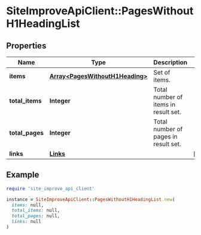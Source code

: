 # SiteImproveApiClient::PagesWithoutH1HeadingList

## Properties

| Name | Type | Description | Notes |
| ---- | ---- | ----------- | ----- |
| **items** | [**Array&lt;PagesWithoutH1Heading&gt;**](PagesWithoutH1Heading.md) | Set of items. |  |
| **total_items** | **Integer** | Total number of items in result set. |  |
| **total_pages** | **Integer** | Total number of pages in result set. |  |
| **links** | [**Links**](Links.md) |  | [optional] |

## Example

```ruby
require 'site_improve_api_client'

instance = SiteImproveApiClient::PagesWithoutH1HeadingList.new(
  items: null,
  total_items: null,
  total_pages: null,
  links: null
)
```

